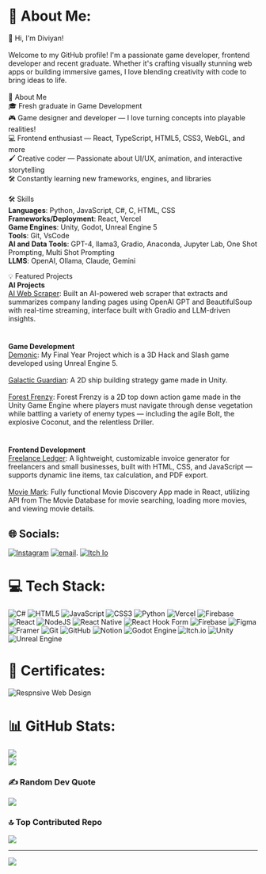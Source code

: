 # 💫 About Me:
👋 Hi, I'm Diviyan!<br><br>Welcome to my GitHub profile! I'm a passionate game developer, frontend developer and recent graduate. Whether it's crafting visually stunning web apps or building immersive games, I love blending creativity with code to bring ideas to life.<br><br>🚀 About Me<br>🎓 Fresh graduate in Game Development<br>🎮 Game designer and developer — I love turning concepts into playable realities!<br>💻 Frontend enthusiast — React, TypeScript, HTML5, CSS3, WebGL, and more<br>🖌️ Creative coder — Passionate about UI/UX, animation, and interactive storytelling<br>🛠️ Constantly learning new frameworks, engines, and libraries<br><br>🛠️ Skills<br>**Languages**: Python, JavaScript, C#, C, HTML, CSS<br>**Frameworks/Deployment**: React, Vercel<br>**Game Engines**: Unity, Godot, Unreal Engine 5<br>**Tools**: Git, VsCode<br>**AI and Data Tools**: GPT-4, llama3, Gradio, Anaconda, Jupyter Lab, One Shot Prompting, Multi Shot Prompting<br>**LLMS**: OpenAI, Ollama, Claude, Gemini<br>

💡 Featured Projects<br>
**AI Projects**<br>
[AI Web Scraper](https://github.com/Diviyan20/AI-Web-Scraper): Built an AI-powered web scraper that extracts and summarizes company landing pages using OpenAI GPT and BeautifulSoup with real-time streaming, interface built with Gradio and LLM-driven insights.<br>
#
**Game Development**<br>
[Demonic](https://github.com/vw79/fypnm): My Final Year Project which is a 3D Hack and Slash game developed using Unreal Engine 5.<br><br>[Galactic Guardian](https://github.com/nixon-voxell/galacticguardian): A 2D ship building strategy game made in Unity. <br><br>[Forest Frenzy](https://github.com/vw79/ctmjam): Forest Frenzy is a 2D top down action game made in the Unity Game Engine where players must navigate through dense vegetation while battling a variety of enemy types — including the agile Bolt, the explosive Coconut, and the relentless Driller.<br>
#
**Frontend Development**<br>
[Freelance Ledger](https://github.com/Diviyan20/Freelance-Ledger): A lightweight, customizable invoice generator for freelancers and small businesses, built with HTML, CSS, and JavaScript — supports dynamic line items, tax calculation, and PDF export.<br><br>[Movie Mark](https://github.com/Diviyan20/Movie-Mark): Fully functional Movie Discovery App made in React, utilizing API from The Movie Database for movie searching, loading more movies, and viewing movie details.<br>


## 🌐 Socials:
[![Instagram](https://img.shields.io/badge/Instagram-%23E4405F.svg?logo=Instagram&logoColor=white)](https://instagram.com/diviyan._) [![email](https://img.shields.io/badge/Email-D14836?logo=gmail&logoColor=white)](mailto:diviyanr@gmail.com). [![Itch Io](https://img.shields.io/badge/Itch%20Io-Visit%20my%20Itch%20Io%20Page!-green?labelColor=red&style=social&link=https://diviyan.itch.io/)](https://diviyan.itch.io/)

# 💻 Tech Stack:
![C#](https://img.shields.io/badge/c%23-%23239120.svg?style=for-the-badge&logo=csharp&logoColor=white) ![HTML5](https://img.shields.io/badge/html5-%23E34F26.svg?style=for-the-badge&logo=html5&logoColor=white) ![JavaScript](https://img.shields.io/badge/javascript-%23323330.svg?style=for-the-badge&logo=javascript&logoColor=%23F7DF1E) ![CSS3](https://img.shields.io/badge/css3-%231572B6.svg?style=for-the-badge&logo=css3&logoColor=white) ![Python](https://img.shields.io/badge/python-3670A0?style=for-the-badge&logo=python&logoColor=ffdd54) ![Vercel](https://img.shields.io/badge/vercel-%23000000.svg?style=for-the-badge&logo=vercel&logoColor=white) ![Firebase](https://img.shields.io/badge/firebase-%23039BE5.svg?style=for-the-badge&logo=firebase) ![React](https://img.shields.io/badge/react-%2320232a.svg?style=for-the-badge&logo=react&logoColor=%2361DAFB) ![NodeJS](https://img.shields.io/badge/node.js-6DA55F?style=for-the-badge&logo=node.js&logoColor=white) ![React Native](https://img.shields.io/badge/react_native-%2320232a.svg?style=for-the-badge&logo=react&logoColor=%2361DAFB) ![React Hook Form](https://img.shields.io/badge/React%20Hook%20Form-%23EC5990.svg?style=for-the-badge&logo=reacthookform&logoColor=white) ![Firebase](https://img.shields.io/badge/firebase-a08021?style=for-the-badge&logo=firebase&logoColor=ffcd34) ![Figma](https://img.shields.io/badge/figma-%23F24E1E.svg?style=for-the-badge&logo=figma&logoColor=white) ![Framer](https://img.shields.io/badge/Framer-black?style=for-the-badge&logo=framer&logoColor=blue) ![Git](https://img.shields.io/badge/git-%23F05033.svg?style=for-the-badge&logo=git&logoColor=white) ![GitHub](https://img.shields.io/badge/github-%23121011.svg?style=for-the-badge&logo=github&logoColor=white) ![Notion](https://img.shields.io/badge/Notion-%23000000.svg?style=for-the-badge&logo=notion&logoColor=white) ![Godot Engine](https://img.shields.io/badge/GODOT-%23FFFFFF.svg?style=for-the-badge&logo=godot-engine) ![Itch.io](https://img.shields.io/badge/Itch-%23FF0B34.svg?style=for-the-badge&logo=Itch.io&logoColor=white) ![Unity](https://img.shields.io/badge/unity-%23000000.svg?style=for-the-badge&logo=unity&logoColor=white) ![Unreal Engine](https://img.shields.io/badge/unrealengine-%23313131.svg?style=for-the-badge&logo=unrealengine&logoColor=white)

# 📜 Certificates:
![Respnsive Web Design](https://github.com/user-attachments/assets/19f9a7ab-7a45-4c45-8890-a3a8297bdb9a)

# 📊 GitHub Stats:

![](https://nirzak-streak-stats.vercel.app/?user=Diviyan20&theme=radical&hide_border=false)<br/>
![](https://github-readme-stats.vercel.app/api/top-langs/?username=Diviyan20&theme=radical&hide_border=false&include_all_commits=true&count_private=true&layout=compact)

### ✍️ Random Dev Quote
![](https://quotes-github-readme.vercel.app/api?type=horizontal&theme=radical)

### 🔝 Top Contributed Repo
![](https://github-contributor-stats.vercel.app/api?username=Diviyan20&limit=5&theme=radical&combine_all_yearly_contributions=true)

---
[![](https://visitcount.itsvg.in/api?id=Diviyan20&icon=0&color=0)](https://visitcount.itsvg.in)

<!-- Proudly created with GPRM ( https://gprm.itsvg.in ) -->

